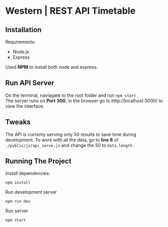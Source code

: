 # Western | REST API Timetable

## Installation

Requirements:

* Node.js
* Express

Used **NPM** to install both node and express.

## Run API Server

On the terminal, naviagate to the root folder and run `npm start` .  
The server runs on **Port 300**; in the browser go to http://localhost:3000/ to view the interface.  

## Tweaks

The API is currenty serving only 50 results to save time during development. To work with all the data, go to **line 8** of `./public/js/api_serve.js` and change the 50 to `data.length` .

## Running The Project

Install dependencies:

```shell
npm install
```

Run development server

```shell
npm run dev
```

Run server

```shell
npm start
```